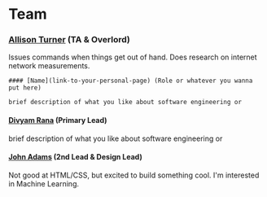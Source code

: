 # Team

### [Allison Turner](https://allison-turner.github.io) (TA & Overlord)

Issues commands when things get out of hand. Does research on internet network measurements.

```
#### [Name](link-to-your-personal-page) (Role or whatever you wanna put here)

brief description of what you like about software engineering or
```

#### [Divyam Rana](https://divyamrana007.github.io/Lab01/) (Primary Lead)

brief description of what you like about software engineering or 

#### [John Adams](https://jpaoad31.github.io) (2nd Lead & Design Lead)

Not good at HTML/CSS, but excited to build something cool. I'm interested in Machine Learning.


